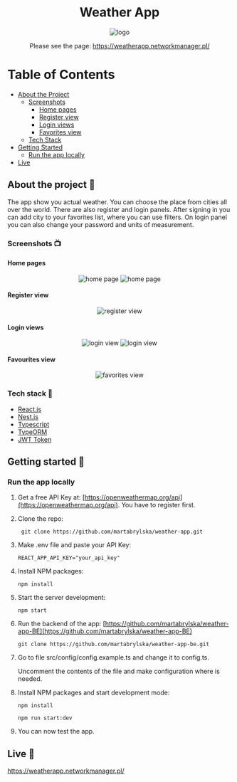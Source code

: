 <div align="center">
  <h1>Weather App</h1>  <img src="public/logo2.png" alt="logo"/>
<p>Please see the page: <a href="https://weatherapp.networkmanager.pl/">https://weatherapp.networkmanager.pl/</a></p>
</div>

# Table of Contents

- [About the Project](#about-the-project-🎉)
    - [Screenshots](#screenshots-📺)
        - [Home pages](#home-pages)
        - [Register view](#register-view)
        - [Login views](#login-views)
        - [Favorites view](#favourites-view)
    - [Tech Stack](#tech-stack-🔧)
- [Getting Started](#getting-started-🚀)
    - [Run the app locally](#run-the-app-locally)
- [Live](#live-📍)

## About the project 🎉

The app show you actual weather. You can choose the place from cities all over the world. There are also register and
login panels.
After signing in you can add city to your favorites list, where you can use filters. On login panel you can also change
your password and units of measurement.

### Screenshots 📺

#### Home pages

<div align="center">
    <img src="public/app-screens/home.JPG" alt="home page"/>
    <img src="public/app-screens/home2.JPG" alt="home page"/>
</div>

#### Register view

<div align="center">
    <img src="public/app-screens/register.JPG" alt="register view"/>
</div>

#### Login views

<div align="center">
    <img src="public/app-screens/login2.JPG" alt="login view"/>
    <img src="public/app-screens/login.JPG" alt="login view"/>
</div>

#### Favourites view

<div align="center">
    <img src="public/app-screens/favorites.JPG" alt="favorites view"/>
</div>

### Tech stack 🔧

  <ul>
    <li><a href="https://react.dev/">React.js</a></li>
    <li><a href="https://nestjs.com/">Nest.js</a></li>
    <li><a href="https://www.typescriptlang.org/">Typescript</a></li>
    <li><a href="https://typeorm.io/">TypeORM</a></li>
    <li><a href="https://jwt.io/">JWT Token</a></li>
  </ul>

## Getting started 🚀

### Run the app locally

1. Get a free API Key at: [https://openweathermap.org/api](https://openweathermap.org/api).
   You have to register first.
2. Clone the repo:

   ` git clone https://github.com/martabrylska/weather-app.git`

3. Make .env file and paste your API Key:

   `REACT_APP_API_KEY="your_api_key"`

4. Install NPM packages:

   `npm install`

5. Start the server development:

   `npm start`

6. Run the backend of the
   app: [https://github.com/martabrylska/weather-app-BE](https://github.com/martabrylska/weather-app-BE)

   `git clone https://github.com/martabrylska/weather-app-be.git`

7. Go to file src/config/config.example.ts and change it to config.ts.

   Uncomment the contents of the file and make configuration where is needed.

8. Install NPM packages and start development mode:

   `npm install`

   `npm run start:dev`

9. You can now test the app.


## Live 📍

<p><a href="https://weatherapp.networkmanager.pl/">https://weatherapp.networkmanager.pl/</a></p>




